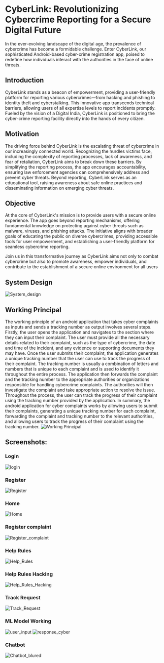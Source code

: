 
# CyberLink: Revolutionizing Cybercrime Reporting for a Secure Digital Future

In the ever-evolving landscape of the digital age, the prevalence of cybercrime has become a formidable challenge. Enter CyberLink, our sophisticated Android-based cyber-crime registration app, poised to redefine how individuals interact with the authorities in the face of online threats.

## Introduction

CyberLink stands as a beacon of empowerment, providing a user-friendly platform for reporting various cybercrimes—from hacking and phishing to identity theft and cyberstalking. This innovative app transcends technical barriers, allowing users of all expertise levels to report incidents promptly. Fueled by the vision of a Digital India, CyberLink is positioned to bring the cyber-crime reporting facility directly into the hands of every citizen.

## Motivation

The driving force behind CyberLink is the escalating threat of cybercrime in our increasingly connected world. Recognizing the hurdles victims face, including the complexity of reporting processes, lack of awareness, and fear of retaliation, CyberLink aims to break down these barriers. By simplifying the reporting process, the app encourages accountability, ensuring law enforcement agencies can comprehensively address and prevent cyber threats. Beyond reporting, CyberLink serves as an educational tool, raising awareness about safe online practices and disseminating information on emerging cyber threats.

## Objective

At the core of CyberLink's mission is to provide users with a secure online experience. The app goes beyond reporting mechanisms, offering fundamental knowledge on protecting against cyber threats such as malware, viruses, and phishing attacks. The initiative aligns with broader goals of educating the public on diverse cybercrimes, providing accessible tools for user empowerment, and establishing a user-friendly platform for seamless cybercrime reporting.

Join us in this transformative journey as CyberLink aims not only to combat cybercrime but also to promote awareness, empower individuals, and contribute to the establishment of a secure online environment for all users

## System Design 
![System_design](https://github.com/prakadesh/CyberLink/assets/84655612/13f0fd2f-cd2f-4ed8-911d-8834d11f4491)

## Working Principal 
The working principle of an android application that takes cyber complaints as inputs
and sends a tracking number as output involves several steps.
Firstly, the user opens the application and navigates to the section where they can input
their complaint. The user must provide all the necessary details related to their
complaint, such as the type of cybercrime, the date and time of the incident, and any
evidence or supporting documents they may have.
Once the user submits their complaint, the application generates a unique tracking
number that the user can use to track the progress of their complaint. The tracking
number is usually a combination of letters and numbers that is unique to each complaint
and is used to identify it throughout the entire process.
The application then forwards the complaint and the tracking number to the appropriate
authorities or organizations responsible for handling cybercrime complaints.
The authorities will then investigate the complaint and take appropriate action to
resolve the issue. Throughout the process, the user can track the progress of their
complaint using the tracking number provided by the application.
In summary, the android application for cyber complaints works by allowing users to
submit their complaints, generating a unique tracking number for each complaint,
forwarding the complaint and tracking number to the relevant authorities, and allowing
users to track the progress of their complaint using the tracking number.
![Working Principal](https://github.com/prakadesh/CyberLink/assets/84655612/f0bd4f1d-4602-482b-a832-aaf463beeba2)

## Screenshots:
### Login
![login](https://github.com/prakadesh/CyberLink/assets/84655612/45d61628-9c3f-4a20-aaed-4c15353986bc)
### Register
![Register](https://github.com/prakadesh/CyberLink/assets/84655612/114d4f7f-2b2d-4e1a-ac72-2da5487221e5)
### Home
![Home](https://github.com/prakadesh/CyberLink/assets/84655612/fbd7e73a-1bfd-4f78-b9a6-f4796ca0a0f9)
### Register complaint
![Register_complaint](https://github.com/prakadesh/CyberLink/assets/84655612/f842415f-2b49-47a8-a81d-bb146486db04)
### Help Rules
![Help_Rules](https://github.com/prakadesh/CyberLink/assets/84655612/cce56d67-6914-4d80-916e-7252a78f3b2d)
### Help Rules Hacking
![Help_Rules_Hacking](https://github.com/prakadesh/CyberLink/assets/84655612/c071cb03-5a01-473d-b4b2-4543761d2cbf)
### Track Request
![Track_Request](https://github.com/prakadesh/CyberLink/assets/84655612/5d3402cd-1bfa-4685-a3c0-3fe3b0d8f0a7)
### ML Model Working
![user_input](https://github.com/prakadesh/CyberLink/assets/84655612/a014f84f-7739-4911-9caf-89252ea6845d)
![response_cyber](https://github.com/prakadesh/CyberLink/assets/84655612/a9333371-a2fe-44be-a547-d5e9ad74df1a)

### Chatbot
![Chatbot_blured](https://github.com/prakadesh/CyberLink/assets/84655612/b55edbe0-7c3f-42df-9b47-f2acaacdc5d6)
